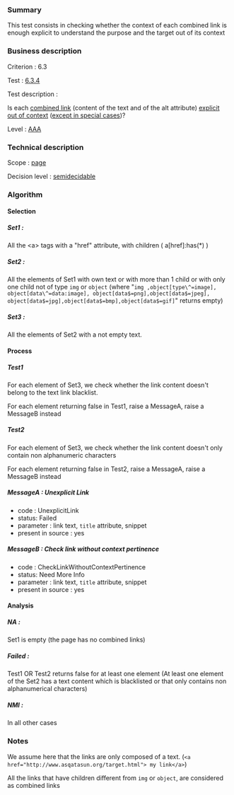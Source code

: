### Summary

This test consists in checking whether the context of each combined link
is enough explicit to understand the purpose and the target out of its
context

### Business description

Criterion : 6.3

Test : [6.3.4](http://accessiweb.org/index.php/accessiweb-22-english-version.html#test-6-3-4)

Test description :

Is each [combined
link](http://accessiweb.org/index.php/glossary-76.html#mLienComposite)
(content of the text and of the alt attribute) [explicit out of
context](http://accessiweb.org/index.php/glossary-76.html#mLienHorsContexte)
([except in special
cases](http://accessiweb.org/index.php/glossary-76.html#cpCrit6- "Special cases for criterion 6.3"))?

Level : [AAA](/en/category/rules-design/accessiweb-11/level/aaa)

### Technical description

Scope : [page](/en/category/rules-design/accessiweb-11/scope/page)

Decision level :
[semidecidable](/en/category/rules-design/accessiweb-11/decision-level/semidecidable)

### Algorithm

#### Selection

##### Set1 :

All the <a\> tags with a "href" attribute, with children (
a[href]:has(\*) )

##### Set2 :

All the elements of Set1 with own text or with more than 1 child or with
only one child not of type `img` or `object` (where "`img ,object[type\^=image], object[data\^=data:image], object[data$=png],object[data$=jpeg], object[data$=jpg],object[data$=bmp],object[data$=gif]`" returns empty)

##### Set3 :

All the elements of Set2 with a not empty text.

#### Process

##### Test1

For each element of Set3, we check whether the link content doesn't belong to the text link blacklist.

For each element returning false in Test1, raise a MessageA, raise a MessageB instead

##### Test2

For each element of Set3, we check whether the link content doesn't only contain non alphanumeric characters

For each element returning false in Test2, raise a MessageA, raise a MessageB instead

##### MessageA : Unexplicit Link

-   code : UnexplicitLink
-   status: Failed
-   parameter : link text, `title` attribute, snippet
-   present in source : yes

##### MessageB : Check link without context pertinence

-   code : CheckLinkWithoutContextPertinence
-   status: Need More Info
-   parameter : link text, `title` attribute, snippet
-   present in source : yes

#### Analysis

##### **NA :**

Set1 is empty (the page has no combined links)

##### **Failed :**

Test1 OR Test2 returns false for at least one element (At least one element of the Set2 has a text content which is blacklisted or that only contains non alphanumerical characters)

##### **NMI :**

In all other cases

### Notes

We assume here that the links are only composed of a text. (`<a href="http://www.asqatasun.org/target.html"> my link</a>`)

All the links that have children different from `img` or `object`, are considered as combined links
